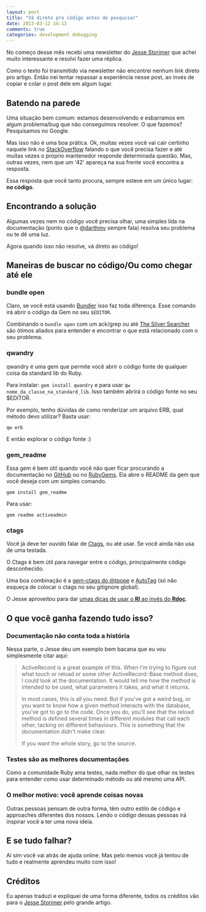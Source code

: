 ```yaml
---
layout: post
title: "Vá direto pro código antes de pesquisar"
date: 2013-03-12 14:13
comments: true
categories: development debugging
---
```


No começo desse mês recebi uma newsletter do [Jesse Storimer](http://jstorimer.com) que achei muito interessante e resolvi fazer uma réplica.

Como o texto foi transmitido via newsletter não encontrei nenhum link direto pro artigo. Então irei tentar repassar a experiência nesse post, ao invés de copiar e colar o post dele em algum lugar.

## Batendo na parede

Uma situação bem comum: estamos desenvolvendo e esbarramos em algum problema/bug que não conseguimos resolver. O que fazemos? Pesquisamos no Google.

Mas isso não é uma boa prática. Ok, muitas vezes você vai cair certinho naquele link no [StackOverflow](http://www.stackoverflow.com) falando o que você precisa fazer e até muitas vezes o próprio mantenedor responde determinada questão. Mas, outras vezes, nem que um '42' apareça na sua frente você encontra a resposta.

Essa resposta que você tanto procura, sempre esteve em um único lugar: **no código**.

<!-- more -->

## Encontrando a solução

Algumas vezes nem no código você precisa olhar, uma simples lida na documentação (ponto que o [@darthmv](http://twitter.com/darthmv) sempre fala) resolva seu problema ou te dê uma luz.

Agora quando isso não resolve, vá direto ao código!

## Maneiras de buscar no código/Ou como chegar até ele

### bundle open <nomedagem>

Claro, se você está usando [Bundler](http://www.gembundler.com) isso faz toda diferença. Esse comando irá abrir o código da Gem no seu `$EDITOR`.

Combinando o `bundle open` com um ack/grep ou até [The Silver Searcher](https://github.com/ggreer/the_silver_searcher) são ótimos aliados para entender e encontrar o que está relacionado com o seu problema.

### qwandry

qwandry é uma gem que permite você abrir o código fonte de qualquer coisa da standard lib do Ruby.

Para instalar: ``gem install qwandry`` e para usar ``qw nome_da_classe_na_standard_lib``. Isso também abrirá o código fonte no seu $EDITOR.

Por exemplo, tenho dúvidas de como renderizar um arquivo ERB, qual método devo utilizar? Basta usar:

``qw erb``

E então explorar o código fonte :)

### gem_readme

Essa gem é bem útil quando você não quer ficar procurando a documentação no [GitHub](http://www.github.com) ou no [RubyGems](http://www.rubygems.org). Ela abre o README da gem que você deseja com um simples comando.

``gem install gem_readme``

Para usar:

``gem readme activeadmin``

### ctags

Você já deve ter ouvido falar de [Ctags](http://ctags.sourceforge.net/ctags.html), ou até usar. Se você ainda não usa de uma testada.

O Ctags é bem útil para navegar entre o código, principalmente código desconhecido.

Uma boa combinação é a [gem-ctags do @tpope](https://github.com/tpope/gem-ctags) e [AutoTag](http://www.vim.org/scripts/script.php?script_id=1343) (só não esqueça de colocar o ctags no seu gitignore global).

O Jesse aproveitou para dar [umas dicas de usar o **RI** ao invés do **Rdoc**](http://www.jstorimer.com/ri.html).

## O que você ganha fazendo tudo isso?

### Documentação não conta toda a história

Nessa parte, o Jesse deu um exemplo bem bacana que eu vou simplesmente citar aqui:

> ActiveRecord is a great example of this. When I'm trying to figure out what touch or reload or some other ActiveRecord::Base method does, I could look at the documentation. It would tell me how the method is intended to be used, what parameters it takes, and what it returns.
>
> In most cases, this is all you need. But if you've got a weird bug, or you want to know how a given method interacts with the database, you've got to go to the code. Once you do, you'll see that the reload method is defined several times in different modules that call each other, tacking on different behaviours. This is something that the documentation didn't make clear.
>
> If you want the whole story, go to the source.

### Testes são as melhores documentações

Como a comunidade Ruby ama testes, nada melhor do que olhar os testes para entender como usar determinado método ou até mesmo uma API.

### O melhor motivo: você aprende coisas novas

Outras pessoas pensam de outra forma, têm outro estilo de código e approaches diferentes dos nossos. Lendo o código dessas pessoas irá inspirar você a ter uma nova ideia.


## E se tudo falhar?

Aí sim você vai atrás de ajuda online. Mas pelo menos você já tentou de tudo e realmente aprendeu muito com isso!

## Créditos

Eu apenas traduzi e expliquei de uma forma diferente, todos os créditos vão para o [Jesse Storimer](http://jstorimer.com) pelo grande artigo.
